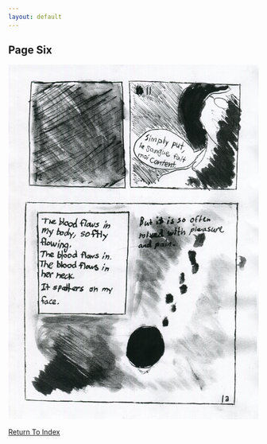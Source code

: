 ```yaml
---
layout: default
---
```

## Page Six
![Page 6](https://raw.githubusercontent.com/LWFlouisa/uploadedfairyalt/master/pages/page6.png)

[Return To Index](https://lwflouisa.github.io/uploadedfairyalt/)
